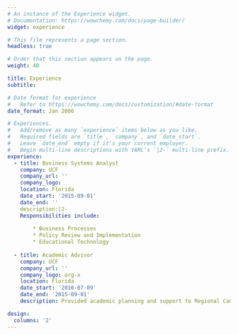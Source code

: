```yaml
---
# An instance of the Experience widget.
# Documentation: https://wowchemy.com/docs/page-builder/
widget: experience

# This file represents a page section.
headless: true

# Order that this section appears on the page.
weight: 40

title: Experience
subtitle:

# Date format for experience
#   Refer to https://wowchemy.com/docs/customization/#date-format
date_format: Jan 2006

# Experiences.
#   Add/remove as many `experience` items below as you like.
#   Required fields are `title`, `company`, and `date_start`.
#   Leave `date_end` empty if it's your current employer.
#   Begin multi-line descriptions with YAML's `|2-` multi-line prefix.
experience:
  - title: Business Systems Analyst
    company: UCF
    company_url: ''
    company_logo: 
    location: Florida
    date_start: '2015-09-01'
    date_end: ''
    description:|2-
    Responsibilities include:
        
        * Business Processes
        * Policy Review and Implementation
        * Educational Technology
        
  - title: Academic Advisor
    company: UCF
    company_url: ''
    company_logo: org-x
    location: Florida
    date_start: '2010-07-09'
    date_end: '2015-09-01'
    description: Provided academic planning and support to Regional Campuses students

design:
  columns: '2'
---
```

